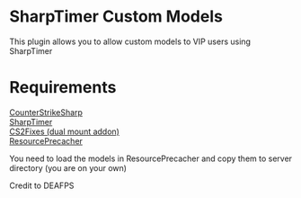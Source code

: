 
# SharpTimer Custom Models

This plugin allows you to allow custom models to VIP users using SharpTimer

# Requirements

[CounterStrikeSharp](https://github.com/roflmuffin/CounterStrikeSharp)\
[SharpTimer](https://github.com/DEAFPS/SharpTimer)\
[CS2Fixes (dual mount addon)](https://github.com/Source2ZE/CS2Fixes)\
[ResourcePrecacher](https://github.com/KillStr3aK/ResourcePrecacher)


You need to load the models in ResourcePrecacher and copy them to server directory (you are on your own)


Credit to DEAFPS
